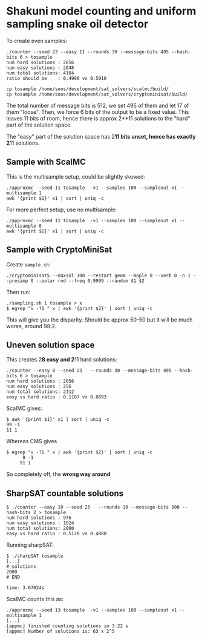 Shakuni model counting and uniform sampling snake oil detector
===========================================

To create even samples:

```
./counter --seed 23 --easy 11 --rounds 30 --message-bits 495 --hash-bits 6 > tosample
num hard solutions : 2056
num easy solutions : 2048
num total solutions: 4104
ratio should be    : 0.4990 vs 0.5010

cp tosample /home/soos/development/sat_solvers/scalmc/build/
cp tosample /home/soos/development/sat_solvers/cryptominisat/build/
```

The total number of message bits is 512, we set 495 of them and let 17 of them "loose". Then, we force 6 bits of the output to be a fixed value. This leaves 11 bits of room, hence there is approx 2**11 solutions to the "hard" part of the solution space.

The "easy" part of the solution space has 2**11 bits unset, hence has exactly 2**11 solutions.


Sample with ScalMC
-----

This is the multisample setup, could be slightly skewed:
```
./approxmc --seed 11 tosample  -v1 --samples 100 --sampleout x1 --multisample 1
awk '{print $1}' x1 | sort | uniq -c
```

For more perfect setup, use no multisample:
```
./approxmc --seed 11 tosample  -v1 --samples 100 --sampleout x1 --multisample 0
awk '{print $1}' x1 | sort | uniq -c
```


Sample with CryptoMiniSat
-----

Create `sample.sh`:
```
./cryptominisat5 --maxsol 100 --restart geom --maple 0 --verb 0 -n 1 --presimp 0 --polar rnd --freq 0.9999 --random $1 $2
```

Then run:

```
./sampling.sh 1 tosample > x
$ egrep "v -?1 " x | awk '{print $2}' | sort | uniq -c
```

This will give you the disparity. Should be approx 50-50 but it will be much worse, around 98:2.


Uneven solution space
-----

This creates 2**8 easy and 2**11 hard solutions:

```
./counter --easy 8 --seed 23   --rounds 30 --message-bits 495 --hash-bits 6 > tosample
num hard solutions : 2056
num easy solutions : 256
num total solutions: 2312
easy vs hard ratio : 0.1107 vs 0.8893
```

ScalMC gives:

```
$ awk '{print $1}' x1 | sort | uniq -c
99 -1
11 1
```

Whereas CMS gives

```
$ egrep "v -?1 " x | awk '{print $2}' | sort | uniq -c
      9 -1
     91 1
```

So completely off, the **wrong way around**


SharpSAT countable solutions
-----

```
$ ./counter --easy 10 --seed 25   --rounds 10 --message-bits 500 --hash-bits 2 > tosample
num hard solutions : 976
num easy solutions : 1024
num total solutions: 2000
easy vs hard ratio : 0.5120 vs 0.4880
```

Running sharpSAT:

```
$ ./sharpSAT tosample
[...]
# solutions
2000
# END

time: 3.07024s
```

ScalMC counts this as:

```
./approxmc --seed 13 tosample  -v1 --samples 100 --sampleout x1 --multisample 1
[...]
[appmc] finished counting solutions in 3.22 s
[appmc] Number of solutions is: 63 x 2^5
```
